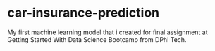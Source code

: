# car-insurance-prediction
My first machine learning model that i created for final assignment at Getting Started With Data Science Bootcamp from DPhi Tech.
